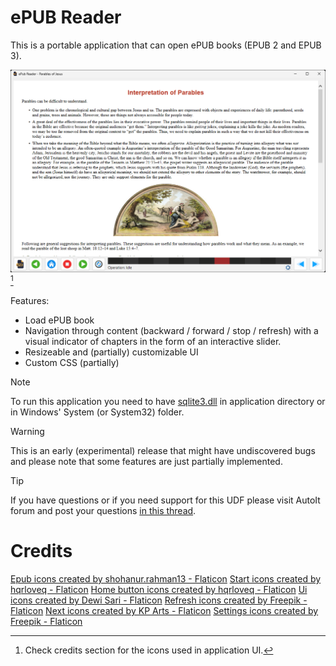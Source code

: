 # ePUB Reader

This is a portable application that can open ePUB books (EPUB 2 and EPUB 3).

![Main UI](/assets/ui.png)[^1]

Features:
* Load ePUB book
* Navigation through content (backward / forward / stop / refresh) with a visual indicator of chapters in the form of an interactive slider.
* Resizeable and (partially) customizable UI
* Custom CSS (partially)


> [!NOTE]
> To run this application you need to have [sqlite3.dll](https://www.sqlite.org/download.html) in application directory or in Windows' System (or System32) folder.


> [!WARNING]
> This is an early (experimental) release that might have undiscovered bugs and please note that some features are just partially implemented.


> [!TIP]
> If you have questions or if you need support for this UDF please visit AutoIt forum and post your questions [in this thread](https://www.autoitscript.com/forum/topic/211637-epub-reader/).


# Credits
[Epub icons created by shohanur.rahman13 - Flaticon](https://www.flaticon.com/free-icons/epub)
[Start icons created by hqrloveq - Flaticon](https://www.flaticon.com/free-icons/start)
[Home button icons created by hqrloveq - Flaticon](https://www.flaticon.com/free-icons/home-button)
[Ui icons created by Dewi Sari - Flaticon](https://www.flaticon.com/free-icons/ui)
[Refresh icons created by Freepik - Flaticon](https://www.flaticon.com/free-icons/refresh)
[Next icons created by KP Arts - Flaticon](https://www.flaticon.com/free-icons/next)
[Settings icons created by Freepik - Flaticon](https://www.flaticon.com/free-icons/settings)

[^1]: Check credits section for the icons used in application UI.

